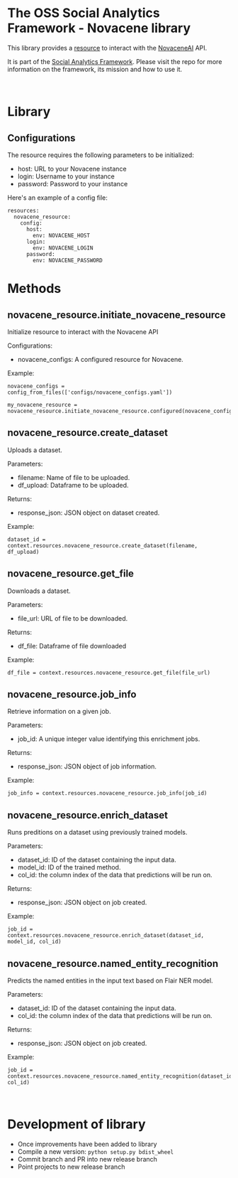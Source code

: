 # The OSS Social Analytics Framework - Novacene library
This library provides a [resource](https://docs.dagster.io/concepts/resources) to interact with the [NovaceneAI](https://novacene.ai/) API.

It is part of the [Social Analytics Framework](https://github.com/lantrns-analytics/saf_core). Please visit the repo for more information on the framework, its mission and how to use it.

&nbsp;

# Library
## Configurations
The resource requires the following parameters to be initialized:
- host: URL to your Novacene instance
- login: Username to your instance
- password: Password to your instance

Here's an example of a config file:

```
resources:
  novacene_resource:
    config:
      host: 
        env: NOVACENE_HOST
      login: 
        env: NOVACENE_LOGIN
      password: 
        env: NOVACENE_PASSWORD
```

# Methods
## novacene_resource.initiate_novacene_resource
Initialize resource to interact with the Novacene API

Configurations:
- novacene_configs: A configured resource for Novacene.

Example:
```
novacene_configs = config_from_files(['configs/novacene_configs.yaml'])

my_novacene_resource = novacene_resource.initiate_novacene_resource.configured(novacene_configs)
```

## novacene_resource.create_dataset
Uploads a dataset.

Parameters:
- filename: Name of file to be uploaded.
- df_upload: Dataframe to be uploaded.

Returns:
- response_json: JSON object on dataset created.

Example:
```
dataset_id = context.resources.novacene_resource.create_dataset(filename, df_upload)
```

## novacene_resource.get_file
Downloads a dataset.

Parameters:
- file_url: URL of file to be downloaded.

Returns:
- df_file: Dataframe of file downloaded

Example:
```
df_file = context.resources.novacene_resource.get_file(file_url)
```

## novacene_resource.job_info
Retrieve information on a given job.

Parameters:
- job_id: A unique integer value identifying this enrichment jobs.

Returns:
- response_json: JSON object of job information.

Example:
```
job_info = context.resources.novacene_resource.job_info(job_id)
```

## novacene_resource.enrich_dataset
Runs preditions on a dataset using previously trained models.

Parameters:
- dataset_id: ID of the dataset containing the input data.
- model_id: ID of the trained method.
- col_id: the column index of the data that predictions will be run on. 

Returns:
- response_json: JSON object on job created.

Example:
```
job_id = context.resources.novacene_resource.enrich_dataset(dataset_id, model_id, col_id)
```

## novacene_resource.named_entity_recognition
Predicts the named entities in the input text based on Flair NER model.

Parameters:
- dataset_id: ID of the dataset containing the input data.
- col_id: the column index of the data that predictions will be run on. 

Returns:
- response_json: JSON object on job created.

Example:
```
job_id = context.resources.novacene_resource.named_entity_recognition(dataset_id, col_id)
```

&nbsp;

# Development of library
- Once improvements have been added to library
- Compile a new version: `python setup.py bdist_wheel`
- Commit branch and PR into new release branch
- Point projects to new release branch
